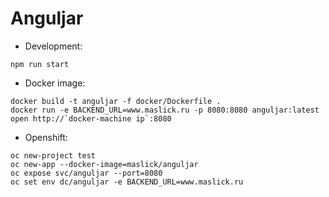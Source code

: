 # Anguljar

* Development:
```
npm run start
```

* Docker image:
```
docker build -t anguljar -f docker/Dockerfile .
docker run -e BACKEND_URL=www.maslick.ru -p 8080:8080 anguljar:latest
open http://`docker-machine ip`:8080
```

* Openshift:
```
oc new-project test
oc new-app --docker-image=maslick/anguljar
oc expose svc/anguljar --port=8080
oc set env dc/anguljar -e BACKEND_URL=www.maslick.ru
```
